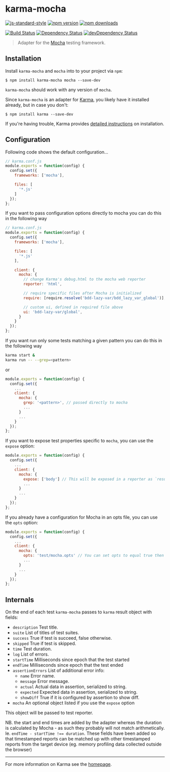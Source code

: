# karma-mocha

[![js-standard-style](https://img.shields.io/badge/code%20style-standard-brightgreen.svg?style=flat-square)](https://github.com/karma-runner/karma-mocha)
 [![npm version](https://img.shields.io/npm/v/karma-mocha.svg?style=flat-square)](https://www.npmjs.com/package/karma-mocha) [![npm downloads](https://img.shields.io/npm/dm/karma-mocha.svg?style=flat-square)](https://www.npmjs.com/package/karma-mocha)

[![Build Status](https://img.shields.io/travis/karma-runner/karma-mocha/master.svg?style=flat-square)](https://travis-ci.org/karma-runner/karma-mocha) [![Dependency Status](https://img.shields.io/david/karma-runner/karma-mocha.svg?style=flat-square)](https://david-dm.org/karma-runner/karma-mocha) [![devDependency Status](https://img.shields.io/david/dev/karma-runner/karma-mocha.svg?style=flat-square)](https://david-dm.org/karma-runner/karma-mocha#info=devDependencies)

> Adapter for the [Mocha](http://mochajs.org/) testing framework.

## Installation

Install `karma-mocha` and `mocha` into to your project via `npm`:

```shell
$ npm install karma-mocha mocha --save-dev
```

`karma-mocha` should work with any version of `mocha`.

Since `karma-mocha` is an adapter for [Karma](http://karma-runner.github.io), you likely have it installed already, but in case you don't:  

```shell
$ npm install karma --save-dev
```

If you're having trouble, Karma provides [detailed instructions](http://karma-runner.github.io/1.0/intro/installation.html) on installation. 

## Configuration
Following code shows the default configuration...
```js
// karma.conf.js
module.exports = function(config) {
  config.set({
    frameworks: ['mocha'],

    files: [
      '*.js'
    ]
  });
};
```

If you want to pass configuration options directly to mocha you can
do this in the following way

```js
// karma.conf.js
module.exports = function(config) {
  config.set({
    frameworks: ['mocha'],

    files: [
      '*.js'
    ],

    client: {
      mocha: {
        // change Karma's debug.html to the mocha web reporter
        reporter: 'html',

        // require specific files after Mocha is initialized
        require: [require.resolve('bdd-lazy-var/bdd_lazy_var_global')],

        // custom ui, defined in required file above
        ui: 'bdd-lazy-var/global',
      }
    }
  });
};
```

If you want run only some tests matching a given pattern you can
do this in the following way

```sh
karma start &
karma run -- --grep=<pattern>
```

or

```js
module.exports = function(config) {
  config.set({
    ...
    client: {
      mocha: {
        grep: '<pattern>', // passed directly to mocha
        ...
      }
      ...
    }
  });
};
```

If you want to expose test properties specific to `mocha`, you can use the `expose` option:

```js
module.exports = function(config) {
  config.set({
    ...
    client: {
      mocha: {
        expose: ['body'] // This will be exposed in a reporter as `result.mocha.body`
        ...
      }
      ...
    }
  });
};
```

If you already have a configuration for Mocha in an opts file, you can use the `opts` option:

```js
module.exports = function(config) {
  config.set({
    ...
    client: {
      mocha: {
        opts: 'test/mocha.opts' // You can set opts to equal true then plugin will load opts from default location 'test/mocha.opts'
        ...
      }
      ...
    }
  });
};
```

## Internals

On the end of each test `karma-mocha` passes to `karma` result object with fields:

* `description` Test title.
* `suite` List of titles of test suites.
* `success` True if test is succeed, false otherwise.
* `skipped` True if test is skipped.
* `time` Test duration.
* `log` List of errors.
* `startTime` Milliseconds since epoch that the test started
* `endTime` Milliseconds since epoch that the test ended
* `assertionErrors` List of additional error info: 
    * `name` Error name.
    * `message` Error message.
    * `actual` Actual data in assertion, serialized to string.
    * `expected` Expected data in assertion, serialized to string.
    * `showDiff` True if it is configured by assertion to show diff.
* `mocha` An optional object listed if you use the `expose` option

This object will be passed to test reporter.

NB. the start and end times are added by the adapter whereas the duration is calculated by Mocha - as such they probably will not match arithmetically. Ie. `endTime - startTime !== duration`. These fields have been added so that timestamped reports can be matched up with other timestamped reports from the target device (eg. memory profiling data collected outside the browser)

----

For more information on Karma see the [homepage].


[homepage]: http://karma-runner.github.com
